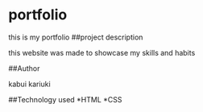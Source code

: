 # portfolio
this is my portfolio
##project description
<p>this website was made to showcase my skills and habits</p>
##Author
<p>kabui kariuki</p>
##Technology used
*HTML
*CSS
